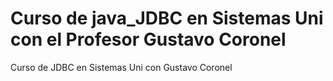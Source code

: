 # Curso de java_JDBC en Sistemas Uni con el Profesor Gustavo Coronel
Curso de  JDBC en Sistemas Uni con Gustavo Coronel
